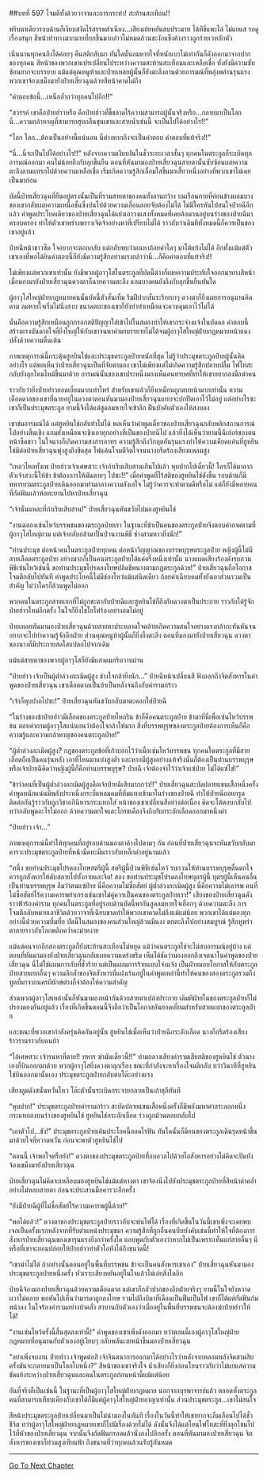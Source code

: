 ##บทที่ 597 โจมตีทั้งด้วยวาจาและการกระทำ!
สะท้านสะเทือน!!

พริบตาเดียวรอบด้านก็เงียบสงัดไร้สรรพสำเนียง...เสียงเย้ยหยันสบประมาท ได้ทีขี่แพะไล่ ไม่แยแส รอดูเรื่องสนุก สีหน้าท่าทางมากมายที่ยกขึ้นมากล่าวไม่หมดล้วนชะงักแข็งค้างราวถูกร่ายเวทกักตัว

เนิ่นนานทุกคนถึงได้ค่อยๆ คืนสติกลับมา ทันใดนั้นลมหายใจที่หนักเบาไม่เท่ากันก็ดังออกมาจากปากของทุกคน สีหน้าของพวกเขาแปรเปลี่ยนไประหว่างความสะท้านสะเทือนและเหลือเชื่อ ทั้งยังมีความซับซ้อนยากจะบรรยาย แม้แต่คุณหนูห้าและป๋ายเหลยผู้นั้นก็ยังตะลึงลานด้วยอารมณ์ที่พลุ่งพล่านรุนแรง พวกเขาจ้องเขม็งมายังป๋ายเสี่ยวฉุนด้วยสีหน้าคาดไม่ถึง

“คำตอบข้อนี้...เหนือล้ำกว่าทุกคนไปอีก!!”

“สวรรค์ เขาคือป๋ายฮ่าวหรือ คือป๋ายฮ่าวที่ขี้ขลาดไร้ความสามารถผู้นั้นจริงหรือ...กลายมาเป็นโลก นี่...ความกล้าหาญที่สามารถฮุบกลืนขุนเขาและสายน้ำเช่นนี้ จะเป็นไปได้อย่างไร!!”

“โลก โลก...ต้องเป็นอย่างนี้แน่นอน นี่ต่างหากถึงจะเป็นคำตอบ คำตอบที่แท้จริง!!”

“นี่...นี่จะเป็นไปได้อย่างไร!!” หลังจากความเงียบงันในชั่วระยะเวลาสั้นๆ ทุกคนในตระกูลก็ระเบิดทุกอารมณ์ออกมา คนไม่น้อยถึงกับลุกขึ้นยืน ตอนที่หันมามองป๋ายเสี่ยวฉุนสายตานั้นซับซ้อนเผยความตะลึงลานแทรกไปด้วยความเหลือเชื่อ เริ่มเกิดความรู้สึกเลื่อมใสขึ้นมาเสี้ยวหนึ่งอย่างที่พวกเขาไม่เคยเป็นมาก่อน

บัดนี้ป๋ายเสี่ยวฉุนที่ยืนอยู่ตรงนั้นเป็นที่รวมสายตาของคนทั้งลานกว้าง บนเรือนกายที่ค่อนข้างผอมบางของเขากลับเผยความเหนือชั้นซึ่งปนไปด้วยความเลื่อนลอยจับต้องไม่ได้ ไม่มีใครหันไปสนใจป๋ายฉีอีกแล้ว คำพูดประโยคเดียวของป๋ายเสี่ยวฉุนได้แย่งเอาวงแสงทั้งหมดที่เคยล้อมวนอยู่บนร่างของป๋ายฉีมาครอบครอง ทำให้ตัวเขาพร่างพราวเจิดจ้าอย่างหาที่เปรียบไม่ได้ ราวกับว่าเดิมทีทั้งหมดนี้ก็ควรเป็นของเขาอยู่แล้ว

ป๋ายฉีหน้าขาวซีด ใจอยากจะตอกกลับ แต่กลับพบว่าตนหาถ้อยคำใดๆ มาโต้แย้งไม่ได้ อีกทั้งแม้แต่ตัวเขาเองที่พอได้ยินคำตอบนี้ก็ยังมีความรู้สึกอย่างแรงกล้าว่านี่...ก็คือคำตอบที่แท้จริง!!

ไม่เพียงแต่พวกเขาเท่านั้น ยังมีพวกผู้อาวุโสในตระกูลที่บัดนี้ต่างก็เผยความประทับใจออกมาทางสีหน้า เมื่อมองมายังป๋ายเสี่ยวฉุนดวงตาก็ฉายความตะลึง แถมบางคนยังถึงกับลุกขึ้นยืนทันใด

ผู้อาวุโสใหญ่ฝ่ายกฎหมายคนนั้นบัดนี้ตัวสั่นเทิ้ม ริมฝีปากสั่นระริกเบาๆ ดวงตาก็ยิ่งเผยการอนุมานคิดตาม ลมหายใจเริ่มไม่นิ่งสงบ ขนาดตบะของเขาก็ยังทำท่าเหมือนจะควบคุมเอาไว้ไม่ได้

นั่นคือความรู้สึกเหมือนถูกกรอกสติปัญญาใส่เข้าไปในสมองทำให้เขากระจ่างแจ้งในบัดดล คำตอบนี้สร้างแรงบันดาลใจที่ยิ่งใหญ่ให้กับเขาจนหาคำมาบรรยายไม่ได้จนผู้อาวุโสใหญ่ฝ่ายกฎหมายหน้าแดงปลั่งด้วยความตื่นเต้น

ภาพเหตุการณ์นี้กระตุ้นฮูหยินไช่และประมุขตระกูลป๋ายหนักที่สุด ไม่รู้ว่าประมุขตระกูลป๋ายผู้นั้นคิดอย่างไร แต่พอเห็นว่าป๋ายเสี่ยวฉุนเป็นที่จับตามอง เขาไม่เพียงแต่ไม่เกิดความรู้สึกปลาบปลื้ม ไฟโทสะกลับยังลุกโหมไหม้ขึ้นมาด้วย อารมณ์นั้นของเขาประหนึ่งมองเห็นคนทรยศที่ทำให้เขาอยากลงมือฆ่าคน

ราวกับว่ายิ่งป๋ายฮ่าวยอดเยี่ยมมากเท่าไหร่ สำหรับเขาแล้วก็ยิ่งเหมือนถูกตบหน้ามากเท่านั้น ความเดือดดาลของเขาที่ฉายอยู่ในดวงตาตอนหันมามองป๋ายเสี่ยวฉุนแทบจะปกปิดเอาไว้ไม่อยู่ แต่อย่างไรซะเขาก็เป็นประมุขตระกูล ยามนี้จึงได้แต่สูดลมหายใจเข้าลึก ฝืนบังคับตัวเองให้สงบลง

เขาข่มอารมณ์ได้ แต่ฮูหยินไช่กลับทำไม่ได้ พอเห็นว่าคำพูดเดี๋ยวของป๋ายเสี่ยวฉุนกลับพลิกสถานการณ์ไปอย่างสิ้นเชิง แถมยังเหมือนจะชิงเอาทุกอย่างที่เป็นของป๋ายฉีไป แล้วยิ่งได้เห็นว่ายามนี้ฉีเอ๋อร์ของตนหน้าซีดขาว ในใจนางก็เกิดความสงสารอาทร ความรู้สึกถึงวิกฤตอันรุนแรงทำให้ความเคียดแค้นที่ฮูหยินไช่มีต่อป๋ายเสี่ยวฉุนพุ่งสูงถึงขีดสุด ไฟแค้นโจมตีจิตใจจนนางกรีดร้องเสียงแหลมสูง

“เหลวไหลทั้งเพ ป๋ายฮ่าวเจ้าเศษสวะ เจ้ากำเริบเสิบสานเกินไปแล้ว หุบปากไปเดี๋ยวนี้! ใครก็ได้มาลากตัวเจ้าสวะนี้ให้ข้า ข้าต้องการให้มันตายๆ ไปซะ!!” เมื่อคำพูดที่ไร้สติของฮูหยินไช่ดังขึ้น รอบด้านก็มีทหารยามตระกูลป๋ายเดินออกมาท่ามกลางความลังเลใจ ไม่รู้ว่าควรจะทำตามดีหรือไม่ แต่ก็ยังมีหลายคนที่กัดฟันแล้วห้อทะยานไปหาป๋ายเสี่ยวฉุน

“เจ้านั่นแหละที่กำเริบเสิบสาน!” ป๋ายเสี่ยวฉุนหันขวับไปมองฮูหยินไช่

“งานฉลองเซ่นไหว้บรรพชนของตระกูลป๋ายเรา ในฐานะที่ข้าเป็นคนของตระกูลป๋ายจึงตอบคำถามตามที่ผู้อาวุโสใหญ่ถาม แต่เจ้ากลับกล้ามาปั่นป่วนงานพิธี ช่างสามหาวยิ่งนัก!”

“ท่านประมุข ต่อหน้าคนในตระกูลป๋ายทุกคน ต่อหน้าวิญญาณของบรรพบุรุษตระกูลป๋าย หญิงผู้นี้ไม่มีสายเลือดตระกูลป๋าย อย่างมากก็เป็นคนตระกูลป๋ายได้แค่ครึ่งหนึ่งเท่านั้น นางแผดเสียงร้องดังรบกวนพิธีเซ่นไหว้เช่นนี้ ขอท่านประมุขโปรดลงโทษปลิดชีพนางตามกฎตระกูลด้วย!” ป๋ายเสี่ยวฉุนถือโอกาสโจมตีกลับไปทันที คำพูดประโยคนี้ไม่มีช่องโหว่แม้แต่นิดเดียว ถ้อยคำเฉียบคมทั้งยังเอาส่วนรวมเป็นสำคัญ ไม่ว่าใครก็ล้วนพูดไม่ออก

พวกคนในตระกูลสายแยกที่ไม่ถูกชะตากับป๋ายฉีและฮูหยินไช่ก็ถึงกับดวงตาเป็นประกาย ราวกับได้รู้จักป๋ายฮ่าวใหม่อีกครั้ง ในใจก็ยิ่งไชโยโห่ร้องอย่างอดไม่อยู่

ป๋ายเหลยหันมามองป๋ายเสี่ยวฉุนด้วยสายตาประหลาดใจคล้ายเกิดความสนใจอย่างแรงกล้ากะทันหันจนอยากจะไปทำความรู้จักอีกฝ่าย ส่วนคุณหนูห้าผู้นั้นก็ยิ่งอึ้งตะลึง ตอนที่มองมายังป๋ายเสี่ยวฉุน ดวงตาของนางก็มีประกายสดใสแปลกไปจากเดิม

แม้แต่สายตาของพวกผู้อาวุโสก็ยังมีแสงคมกริบวาบผ่าน

“ป๋ายฮ่าว เจ้าเป็นผู้ต่ำล่วงละเมิดผู้สูง ช่างใจกล้ายิ่งนัก...” ป๋ายฉีหน้าเปลี่ยนสี ฟังออกถึงจิตสังหารในคำพูดของป๋ายเสี่ยวฉุน เขาเดือดดาลเป็นบ้าเป็นหลังจนถึงกับคำรามกร้าว

“เจ้าก็หุบปากไปซะ!” ป๋ายเสี่ยวฉุนหันขวับกลับมาตะคอกใส่ป๋ายฉี

“ในร่างของข้าป๋ายฮ่าวมีเลือดของตระกูลป๋ายไหลริน ข้าก็คือคนตระกูลป๋าย ข้ามาที่นี่เพื่อเซ่นไหว้บรรพชน ตอบคำถามผู้อาวุโสแน่นอนว่าต้องใจกล้าให้มาก สิ่งที่บรรพบุรุษของตระกูลป๋ายต้องการเห็นก็คือความรู้และความกล้าหาญของคนตระกูลป๋าย!”

“ผู้ต่ำล่วงละเมิดผู้สูง? กฎของตระกูลข้อที่เก้าบอกไว้ว่าเมื่อเซ่นไหว้บรรพชน ทุกคนในตระกูลที่มีสายเลือดถือเป็นคนรุ่นหลัง เอาที่ไหนมาแบ่งสูงต่ำ และหากมีผู้สูงอย่างแท้จริงนั่นก็ต้องเป็นท่านบรรพบุรุษ หรือเจ้าป๋ายฉีคิดว่าหญิงผู้นี้ก็คือท่านบรรพบุรุษ? ป๋ายฉี เจ้าต้องจำไว้ว่าเจ้าแซ่ป๋าย ไม่ได้แซ่ไช่!”

“ข้าว่าคนที่เป็นผู้ต่ำล่วงละเมิดผู้สูงคือเจ้าป๋ายฉีเสียมากกว่า!!” ป๋ายเสี่ยวฉุนสะบัดปลายแขนเสื้อหนึ่งครั้ง คำพูดหนักแน่นมีพลังประหนึ่งกระบี่แหลมคมที่ทิ่มแทงเข้ามาในร่างของป๋ายฉี ทำให้ป๋ายฉีถอยกรูดติดต่อกันรู้ราวกับถูกวิชาอภินิหารกระแทกใส่ หน้าของเขาเปลี่ยนสีอย่างต่อเนื่อง คิดจะโต้ตอบกลับไป ทว่ากลับพูดอะไรไม่ออก ด้วยความตกใจและโกรธเคืองจึงถึงกับกระอักเลือดออกมาหนึ่งคำ

“ป๋ายฮ่าว เจ้า...”

ภาพเหตุการณ์นี้ทำให้ทุกคนที่อยู่รอบด้านมองตาค้างไปตามๆ กัน ก่อนที่ป๋ายเสี่ยวฉุนจะหันขวับกลับมาคารวะประมุขตระกูลป๋ายที่หน้ามืดทะมึนราวกับเหล็กดำอยู่นานแล้ว

“หนึ่ง ขอท่านประมุขโปรดลงโทษสตรีผู้นี้ สตรีผู้นี้ป่วนพิธีเซ่นไหว้ รบกวนให้ท่านบรรพบุรุษตื่นตกใจ ควรถูกสังหารให้ดับสลายไปทั้งกายและจิต! สอง ขอท่านประมุขโปรดลงโทษบุตรผู้นี้ บุตรผู้นี้เห็นคนอื่นเป็นท่านบรรพบุรุษ ลืมว่าตนแซ่ป๋าย นี่คือความไม่ซื่อสัตย์ ผู้ต่ำล่วงละเมิดผู้สูง นี่คือความไม่เคารพ คนที่ไม่ซื่อสัตย์ไร้ความเคารพยำเกรงเช่นเขาไม่คู่ควรเป็นคนของตระกูลป๋ายเรา!” เสียงของป๋ายเสี่ยวฉุนดังราวฟ้าร้องคำราม ทุกคนในตระกูลที่อยู่รอบด้านบัดนี้พากันสูดลมหายใจเฮือกๆ ด้วยความตะลึง การโจมตีกลับหมายเอาชีวิตด้วยวาจาที่เฉียบขาดทำให้พวกเขาคาดไม่ถึงแม้แต่น้อย พวกเขาได้แต่มองทุกอย่างนี้ด้วยความทึ่มทื่อ บัดนี้ในสมองของคนส่วนใหญ่ล้วนมึนงง ตกตะลึงไปอย่างสมบูรณ์ รู้สึกหูพร่าตาลายราวกับโลกพลิกคว่ำคะมำหงาย


แม้แต่คนจากอีกสองตระกูลก็ยังสะท้านสะเทือนไม่หยุด แม้ว่าคนตระกูลไช่จะไม่สบอารมณ์อยู่บ้าง แต่ตอนที่หันมามองยังป๋ายเสี่ยวฉุนกลับเผยความเคร่งขรึม เห็นได้ชัดว่ามองออกถึงเจตนาในคำพูดของป๋ายเสี่ยวฉุน นี่ไม่ใช่แผนการลับที่ชั่วร้าย แต่เป็นแผนการร้ายแบบโจ่งแจ้ง เป็นฝ่ายมอบโอกาสให้กับตระกูลป๋ายสายแยกอื่นๆ ความลึกล้ำของจิตสังหารที่แฝงเร้นอยู่ในคำพูดเหล่านี้ทำให้คนของสองตระกูลรวมถึงทูตที่มาจากนครผียักษ์ต่างก็จำต้องให้ความสำคัญ

ส่วนพวกผู้อาวุโสเหล่านั้นก็หันมามองหน้ากันด้วยสายตาเปล่งประกาย เดิมทีฝ่ายในของตระกูลป๋ายก็ไม่ปรองดองกันอยู่แล้ว เรื่องที่เกิดขึ้นตอนนี้จึงถือว่าเป็นโอกาสอันยอดเยี่ยมสำหรับสายแยกของตระกูลป๋าย

และขณะที่พวกเขากำลังครุ่นคิดกันอยู่นั้น ฮูหยินไช่เมื่อเห็นว่าป๋ายฉีกระอักเลือด นางก็กรีดร้องเสียงร้าวรานราวกับคนบ้า

“ไอ้เศษสวะ เจ้ารนหาที่ตาย!! ทหาร ฆ่ามันเดี๋ยวนี้!!” ท่ามกลางเสียงคำรามเสียสติของฮูหยินไช่ ตัวนางเองก็บินออกมาด้วย พวกผู้อาวุโสยิ่งดวงตาลุกเรือง ขณะที่กำลังจะหาเรื่องโจมตีกลับ ทว่าวินาทีที่ฮูหยินไช่บินออกมานั้นเอง ประมุขตระกูลป๋ายกลับตบโต๊ะอย่างแรง

เสียงตูมดังสนั่นหวั่นไหว โต๊ะตัวนั้นระเบิดกระจายกลายเป็นเถ้าธุลีทันที

“หุบปาก!” ประมุขตระกูลป๋ายคำรามกร้าว สะบัดปลายแขนเสื้อหนึ่งครั้งก็มีพลังมหาศาลระลอกหนึ่งกระแทกลงบนร่างของฮูหยินไช่ ฮูหยินไช่กระอักเลือด ร่วงถูกม้วนตลบกลับไป

“เอาตัวไป...ขัง!” ประมุขตระกูลป๋ายเค้นประโยคนี้ลอดไรฟัน ทันใดนั้นก็มีคนของตระกูลเดินรุดหน้าขึ้นมาด้วยใจที่หวาดหวั่น ก่อนจะพาตัวฮูหยินไช่ไป

“ตอนนี้ เจ้าพอใจหรือยัง!” ดวงตาของประมุขตระกูลป๋ายที่อบอวลไปด้วยไอสังหารอย่างไม่คิดจะปิดบังจ้องเขม็งมายังป๋ายเสี่ยวฉุน

ป๋ายเสี่ยวฉุนไม่คิดจะเหลือบมองฮูหยินไช่แม้แต่หางตา เขาจ้องนิ่งไปยังประมุขตระกูลป๋ายที่สีหน้าดำคล้ำอย่างไม่หลบสายตา ก่อนจะประสานมือคารวะอีกครั้ง

“ยังมีป๋ายฉีผู้ที่ไม่ซื่อสัตย์ไร้ความเคารพผู้นี้ด้วย!”

“พอได้แล้ว!” ดวงตาของประมุขตระกูลป๋ายราวกับจะพ่นไฟได้ เรื่องที่เกิดขึ้นในวันนี้เขาเพิ่งจะเคยพบเจอเป็นครั้งแรกหลังจากที่รับตำแหน่งประมุขมา ความรู้สึกที่ถูกอื่นคนบีบบังคับเช่นนี้ทำให้ใจที่ต้องการสังหารป๋ายเสี่ยวฉุนของเขารุนแรงยิ่งกว่าครั้งใด แอบพูดกับตัวเองว่าหากไม่เป็นเพราะเห็นแก่สายอื่นๆ มีหรือที่เขาจะยอมปล่อยให้ป๋ายฮ่าวทำตัวโอหังได้ถึงขนาดนี้!

“เขาฆ่าไม่ได้ ถ้าอย่างนั้นตอนอยู่ในพื้นที่บรรพชน ข้าจะเป็นคนสังหารเขาเอง” ป๋ายเสี่ยวฉุนหันมามองประมุขตระกูลป๋ายหนึ่งครั้ง หัวเราะเสียงหยันอยู่ในใจแล้วไม่เอ่ยสิ่งใดอีก

ป๋ายฉีจ้องมองป๋ายเสี่ยวฉุนด้วยความเดือดดาล แต่เขาก็กลัวปากของอีกฝ่ายจริงๆ ยามนี้ในใจยังหวาดผวาไม่คลาย พอหันไปเห็นว่ามารดาถูกลงโทษ รวมไปถึงบิดาที่เดือดเป็นฟืนเป็นไฟ เขาก็ได้แต่กัดฟันก้มหน้าลง ในใจร้องคำรามอย่างบ้าคลั่ง สาบานกับตัวเองว่าเมื่ออยู่ในพื้นที่บรรพชนจะต้องฆ่าป๋ายฮ่าวให้ได้!

“งานเซ่นไหว้ครั้งนี้สิ้นสุดลงเท่านี้!” คำพูดของเขาเพิ่งดังออกมา ทว่าตอนนี้เองผู้อาวุโสใหญ่ฝ่ายกฎหมายที่อนุมานกับตัวเองอยู่เงียบๆ กลับพลันเงยหน้าขึ้นมองป๋ายเสี่ยวฉุน

“อย่าเพิ่งจบงาน ป๋ายฮ่าว เจ้าพูดต่อสิ เจ้าจินตนาการออกมาได้อย่างไรว่าหลังจากหลอมพลังจิตสามสิบครั้งมันจะกลายมาเป็นโลกใบหนึ่ง?” สีหน้าของเขาจริงใจ น้ำเสียงก็ยิ่งอ่อนโยนราวกับว่าไม่แยแสความขัดแย้งระหว่างป๋ายเสี่ยวฉุนและคนในตระกูลก่อนหน้านี้แม้แต่น้อย

อันที่จริงก็เป็นเช่นนี้ ในฐานะที่เป็นผู้อาวุโสใหญ่ฝ่ายกฎหมาย นอกจากบุรพาจารย์แล้ว ตลอดทั้งตระกูลคนที่สามารถเทียบเคียงกับเขาได้ก็มีแค่ผู้อาวุโสใหญ่ฝ่ายอาญาเท่านั้น ส่วนประมุขตระกูล...เขาไม่สนใจ

สีหน้าประมุขตระกูลป๋ายเปลี่ยนมาเป็นไม่น่ามองในทันที เรื่องในวันนี้ทำให้เขายากจะลืมเลือนไปได้ชั่วชีวิต ทว่าผู้อาวุโสใหญ่ฝ่ายกฎหมายเขาก็ไปมีเรื่องด้วยไม่ได้ ดังนั้นจึงได้แต่โยนไฟโทสะที่ยิ่งลุกโชนไปไว้ที่หัวของป๋ายเสี่ยวฉุน จากนั้นจึงกัดฟันกรอดแล้วนั่งลงไปอีกครั้ง ตอนที่หันมามองป๋ายเสี่ยวฉุน จิตสังหารของเขาก็ท่วมสูงเทียมฟ้า ถึงขนาดที่ว่าทุกคนล้วนรับรู้กันหมด

------


[Go To Next Chapter]( ./35.md)